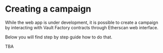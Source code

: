 # Creating a campaign

While the web app is under development, it is possible to create a campaign by interacting with Vault Factory contracts through Etherscan web interface.

Below you will find step by step guide how to do that.

TBA
